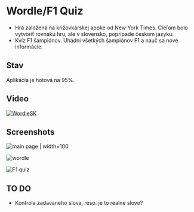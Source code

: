 # Wordle/F1 Quiz

- Hra založená na križovkárskej appke od New York Times. Cieľom bolo vytvoriť rovnakú hru, ale v slovensko, poprípade českom jazyku.
- Kvíz F1 šampiónov. Uhádni všetkých šampiónov F1 a nauč sa nové informácie.

## Stav

Aplikácia je hotová na 95%. 

## Video

[![WordleSK](https://img.youtube.com/vi/OeNh4KIELAE/0.jpg)](https://www.youtube.com/watch?v=OeNh4KIELAE&ab_channel=Bujak)

## Screenshots
![main page](https://github.com/user-attachments/assets/a2c9594d-9af8-4c03-8eb8-fb440c4db739) | width=100

![wordle](https://github.com/user-attachments/assets/76bdc816-3c66-4c27-b367-8d9ce0b24338)

![F1 quiz](https://github.com/user-attachments/assets/99cac759-92ab-402e-ac9b-bc3cf555150e)

## TO DO
- Kontrola zadavaneho slova, resp. je to realne slovo?
